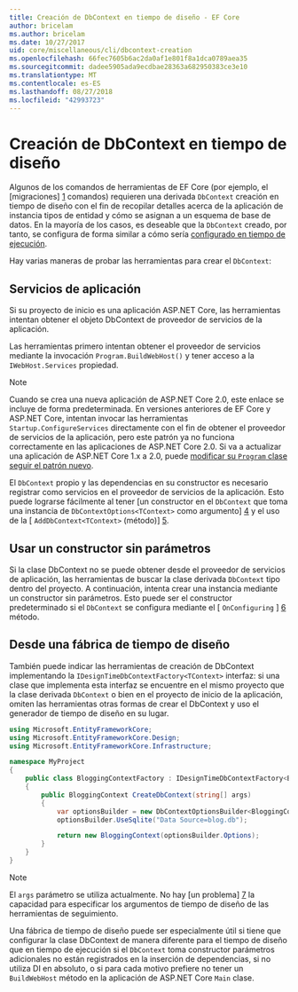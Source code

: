 ```yaml
---
title: Creación de DbContext en tiempo de diseño - EF Core
author: bricelam
ms.author: bricelam
ms.date: 10/27/2017
uid: core/miscellaneous/cli/dbcontext-creation
ms.openlocfilehash: 66fec7605b6ac2da0af1e801f8a1dca0789aea35
ms.sourcegitcommit: dadee5905ada9ecdbae28363a682950383ce3e10
ms.translationtype: MT
ms.contentlocale: es-ES
ms.lasthandoff: 08/27/2018
ms.locfileid: "42993723"
---
```

<a name="design-time-dbcontext-creation"></a>Creación de DbContext en tiempo de diseño
==============================
Algunos de los comandos de herramientas de EF Core (por ejemplo, el [migraciones] [ 1] comandos) requieren una derivada `DbContext` creación en tiempo de diseño con el fin de recopilar detalles acerca de la aplicación de instancia tipos de entidad y cómo se asignan a un esquema de base de datos. En la mayoría de los casos, es deseable que la `DbContext` creado, por tanto, se configura de forma similar a cómo sería [configurado en tiempo de ejecución][2].

Hay varias maneras de probar las herramientas para crear el `DbContext`:

<a name="from-application-services"></a>Servicios de aplicación
-------------------------
Si su proyecto de inicio es una aplicación ASP.NET Core, las herramientas intentan obtener el objeto DbContext de proveedor de servicios de la aplicación.

Las herramientas primero intentan obtener el proveedor de servicios mediante la invocación `Program.BuildWebHost()` y tener acceso a la `IWebHost.Services` propiedad.

> [!NOTE]
> Cuando se crea una nueva aplicación de ASP.NET Core 2.0, este enlace se incluye de forma predeterminada. En versiones anteriores de EF Core y ASP.NET Core, intentan invocar las herramientas `Startup.ConfigureServices` directamente con el fin de obtener el proveedor de servicios de la aplicación, pero este patrón ya no funciona correctamente en las aplicaciones de ASP.NET Core 2.0. Si va a actualizar una aplicación de ASP.NET Core 1.x a 2.0, puede [modificar su `Program` clase seguir el patrón nuevo][3].

El `DbContext` propio y las dependencias en su constructor es necesario registrar como servicios en el proveedor de servicios de la aplicación. Esto puede lograrse fácilmente al tener [un constructor en el `DbContext` que toma una instancia de `DbContextOptions<TContext>` como argumento] [ 4] y el uso de la [ `AddDbContext<TContext>` (método)] [5].

<a name="using-a-constructor-with-no-parameters"></a>Usar un constructor sin parámetros
--------------------------------------
Si la clase DbContext no se puede obtener desde el proveedor de servicios de aplicación, las herramientas de buscar la clase derivada `DbContext` tipo dentro del proyecto. A continuación, intenta crear una instancia mediante un constructor sin parámetros. Esto puede ser el constructor predeterminado si el `DbContext` se configura mediante el [ `OnConfiguring` ] [ 6] método.

<a name="from-a-design-time-factory"></a>Desde una fábrica de tiempo de diseño
--------------------------
También puede indicar las herramientas de creación de DbContext implementando la `IDesignTimeDbContextFactory<TContext>` interfaz: si una clase que implementa esta interfaz se encuentre en el mismo proyecto que la clase derivada `DbContext` o bien en el proyecto de inicio de la aplicación, omiten las herramientas otras formas de crear el DbContext y uso el generador de tiempo de diseño en su lugar.

``` csharp
using Microsoft.EntityFrameworkCore;
using Microsoft.EntityFrameworkCore.Design;
using Microsoft.EntityFrameworkCore.Infrastructure;

namespace MyProject
{
    public class BloggingContextFactory : IDesignTimeDbContextFactory<BloggingContext>
    {
        public BloggingContext CreateDbContext(string[] args)
        {
            var optionsBuilder = new DbContextOptionsBuilder<BloggingContext>();
            optionsBuilder.UseSqlite("Data Source=blog.db");

            return new BloggingContext(optionsBuilder.Options);
        }
    }
}
```

> [!NOTE]
> El `args` parámetro se utiliza actualmente. No hay [un problema] [ 7] la capacidad para especificar los argumentos de tiempo de diseño de las herramientas de seguimiento.

Una fábrica de tiempo de diseño puede ser especialmente útil si tiene que configurar la clase DbContext de manera diferente para el tiempo de diseño que en tiempo de ejecución si el `DbContext` toma constructor parámetros adicionales no están registrados en la inserción de dependencias, si no utiliza DI en absoluto, o si para cada motivo prefiere no tener un `BuildWebHost` método en la aplicación de ASP.NET Core `Main` clase.

  [1]: xref:core/managing-schemas/migrations/index
  [2]: xref:core/miscellaneous/configuring-dbcontext
  [3]: https://docs.microsoft.com/aspnet/core/migration/1x-to-2x/#update-main-method-in-programcs
  [4]: xref:core/miscellaneous/configuring-dbcontext#constructor-argument
  [5]: xref:core/miscellaneous/configuring-dbcontext#using-dbcontext-with-dependency-injection
  [6]: xref:core/miscellaneous/configuring-dbcontext#onconfiguring
  [7]: https://github.com/aspnet/EntityFrameworkCore/issues/8332
